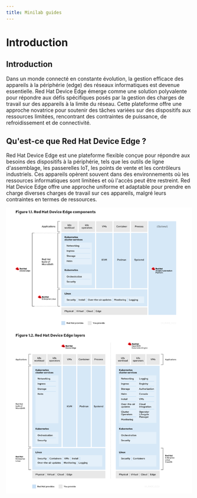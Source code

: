 ```yaml
---
title: Minilab guides
---
```


# Introduction
## Introduction

Dans un monde connecté en constante évolution, la gestion efficace des appareils à la périphérie (edge) des réseaux informatiques est devenue essentielle. Red Hat Device Edge émerge comme une solution polyvalente pour répondre aux défis spécifiques posés par la gestion des charges de travail sur des appareils à la limite du réseau. Cette plateforme offre une approche novatrice pour soutenir des tâches variées sur des dispositifs aux ressources limitées, rencontrant des contraintes de puissance, de refroidissement et de connectivité.

## Qu'est-ce que Red Hat Device Edge ?

Red Hat Device Edge est une plateforme flexible conçue pour répondre aux besoins des dispositifs à la périphérie, tels que les outils de ligne d'assemblage, les passerelles IoT, les points de vente et les contrôleurs industriels. Ces appareils opèrent souvent dans des environnements où les ressources informatiques sont limitées et où l'accès peut être restreint. Red Hat Device Edge offre une approche uniforme et adaptable pour prendre en charge diverses charges de travail sur ces appareils, malgré leurs contraintes en termes de ressources.

![Archi](../images/archi-edge.png)
